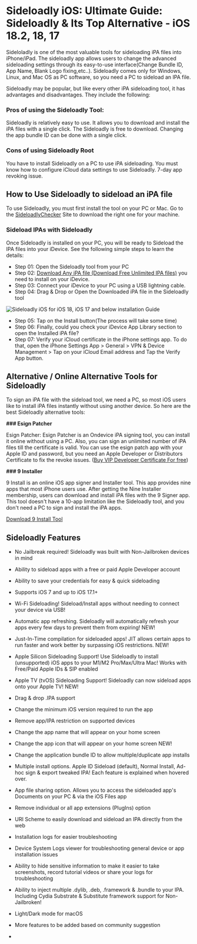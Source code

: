 # Sideloadly iOS:  Ultimate Guide: Sideloadly & Its Top Alternative - iOS 18.2, 18, 17


Sideloladly is one of the most valuable tools for sideloading iPA files into iPhone/iPad. The sideloadly app allows users to change the advanced sideloading settings through its easy-to-use interface(Change Bundle ID, App Name, Blank Logo fixing,etc..). Sideloadly comes only for Windows, Linux, and Mac OS as PC software, so you need a PC to sideload an IPA file. 

Sideloadly may be popular, but like every other iPA sideloading tool, it has advantages and disadvantages. They include the following:

### Pros of using the Sideloadly Tool:

Sideloadly is relatively easy to use. It allows you to download and install the iPA files with a single click.
The Sideloadly is free to download.
Changing the app bundle ID can be done with a single click.


### Cons of using Sideloadly Root

You have to install Sideloadly on a PC to use iPA sideloading.
You must know how to configure iCloud data settings to use Sideloadly.
7-day app revoking issue.

## How to Use Sideloadly to sideload an iPA file
To use Sideloadly, you must first install the tool on your PC or Mac. Go to the [SideloadlyChecker](https://xina15.com/tools/sideloadly/) Site to download the right one for your machine.

### Sideload IPAs with Sideloadly

Once Sideloadly is installed on your PC, you will be ready to Sideload the IPA files into your iDevice. See the following simple steps to learn the details:

- Step 01: Open the Sideloadly tool from your PC
- Step 02: [Download Any iPA file (Download Free Unlimited IPA files)](https://ipa.zeejb.com/) you need to install on your iDevice. 
- Step 03: Connect your iDevice to your PC using a USB lightning cable.
- Step 04: Drag & Drop or Open the Downloaded iPA file in the Sideloadly tool

![Sideloadly iOS for iOS 18, iOS 17 and below installation Guide](https://github.com/user-attachments/assets/3f585b80-5192-43d7-8b08-c8f9dc731c58)

- Step 05: Tap on the Install button(The process will take some time)
- Step 06: Finally, could you check your iDevice App Library section to open the Installed iPA file? 
- Step 07: Verify your iCloud certificate in the iPhone settings app. To do that, open the iPhone Settings App > General > VPN & Device Management > Tap on your iCloud Email address and Tap the Verify App button.

## Alternative  / Online Alternative Tools for Sideloadly

To sign an iPA file with the sideload tool, we need a PC, so most iOS users like to install iPA files instantly without using another device. So here are the best Sideloadly alternative tools:

**### Esign Patcher**

Esign Patcher: Esign Patcher is an Ondevice iPA signing tool, you can install it online without using a PC. Also, you can sign an unlimited number of iPA files till the certificate is valid. You can use the esign patch app with your Apple ID and password, but you need an Apple Developer or Distributors Certificate to fix the revoke issues. ([Buy VIP Developer Certificate For free](https://udidmaster.com))

**### 9 Installer**


9 Install is an online iOS app signer and Installer tool. This app provides nine apps that most iPhone users use. After getting the Nine Installer membership, users can download and install iPA files with the 9 Signer app. This tool doesn't have a 10-app limitation like the Sideloadly tool, and you don't need a PC to sign and install the iPA apps. 

[Download 9 Install Tool  ](https://zeejb.com/9-install%D0%B5r/)




## Sideloadly Features
- No Jailbreak required! Sideloadly was built with Non-Jailbroken devices in mind
- Ability to sideload apps with a free or paid Apple Developer account
- Ability to save your credentials for easy & quick sideloading
- Supports iOS 7 and up to iOS 17.1+
- Wi-Fi Sideloading! Sideload/Install apps without needing to connect your device via USB! 
- Automatic app refreshing. Sideloadly will automatically refresh your apps every few days to prevent them from expiring! NEW!
- Just-In-Time compilation for sideloaded apps! JIT allows certain apps to run faster and work better by surpassing iOS restrictions. NEW!
- Apple Silicon Sideloading Support! Use Sideloadly to install (unsupported) iOS apps to your M1/M2 Pro/Max/Ultra Mac! Works with Free/Paid Apple IDs & SIP enabled 
- Apple TV (tvOS) Sideloading Support! Sideloadly can now sideload apps onto your Apple TV! NEW!
- Drag & drop .IPA support
- Change the minimum iOS version required to run the app
- Remove app/IPA restriction on supported devices
- Change the app name that will appear on your home screen
- Change the app icon that will appear on your home screen NEW!
- Change the application bundle ID to allow multiple/duplicate app installs
- Multiple install options. Apple ID Sideload (default), Normal Install, Ad-hoc sign & export tweaked IPA! Each feature is explained when hovered over. 
- App file sharing option. Allows you to access the sideloaded app's Documents on your PC & via the iOS Files app
- Remove individual or all app extensions (PlugIns) option
- URI Scheme to easily download and sideload an IPA directly from the web
- Installation logs for easier troubleshooting
- Device System Logs viewer for troubleshooting general device or app installation issues
- Ability to hide sensitive information to make it easier to take screenshots, record tutorial videos or share your logs for troubleshooting
- Ability to inject multiple .dylib, .deb, .framework & .bundle to your IPA. Including Cydia Substrate & Substitute framework support for Non-Jailbroken! 
- Light/Dark mode for macOS
- More features to be added based on community suggestion

- 



